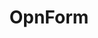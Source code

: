 ---
draft: false
title: OpnForm
content:
  id: opnform
  name: OpnForm
  website: https://opnform.com/
  short_description: "Form Builder, Create beautiful forms and share them anywhere. It is super fast, you don't need to know how to code. It's an alternative to products like Typeform, JotForm, Tally, etc"
---